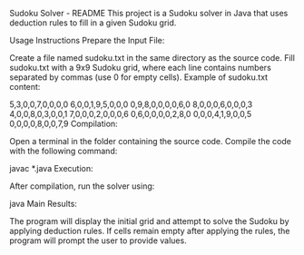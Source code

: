 Sudoku Solver - README
This project is a Sudoku solver in Java that uses deduction rules to fill in a given Sudoku grid.

Usage Instructions
Prepare the Input File:

Create a file named sudoku.txt in the same directory as the source code.
Fill sudoku.txt with a 9x9 Sudoku grid, where each line contains numbers separated by commas (use 0 for empty cells).
Example of sudoku.txt content:

 
5,3,0,0,7,0,0,0,0
6,0,0,1,9,5,0,0,0
0,9,8,0,0,0,0,6,0
8,0,0,0,6,0,0,0,3
4,0,0,8,0,3,0,0,1
7,0,0,0,2,0,0,0,6
0,6,0,0,0,0,2,8,0
0,0,0,4,1,9,0,0,5
0,0,0,0,8,0,0,7,9
Compilation:

Open a terminal in the folder containing the source code.
Compile the code with the following command:

javac *.java
Execution:

After compilation, run the solver using:

 
java Main
Results:

The program will display the initial grid and attempt to solve the Sudoku by applying deduction rules.
If cells remain empty after applying the rules, the program will prompt the user to provide values.
